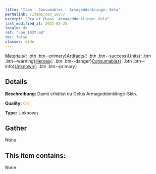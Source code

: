 ```yaml
---
title: "Item - Consumables - Armageddonklinge: Gelu"
permalink: /Items/con_1037/
excerpt: "Era of Chaos  Armageddonklinge: Gelu"
last_modified_at: 2021-03-25
locale: de
ref: "con_1037.md"
toc: false
classes: wide
---
```

 [Materials](/de/Items/){: .btn .btn--primary}[Artifacts](/de/Items/Artifacts/){: .btn .btn--success}[Units](/de/Items/Units/){: .btn .btn--warning}[Heroes](/de/Items/Heroes/){: .btn .btn--danger}[Consumables](/de/Items/Consumables/){: .btn .btn--info}[Unknown](/de/Items/Unknown/){: .btn .btn--primary}

## Details
 **Beschreibung:** Damit erhältst du Gelus Armageddonklinge-Skin.

 **Quality:** <span style="color: #FF8C00">OK</span>

 **Type:** Unknown

## Gather

  None

## This item contains:

  None

